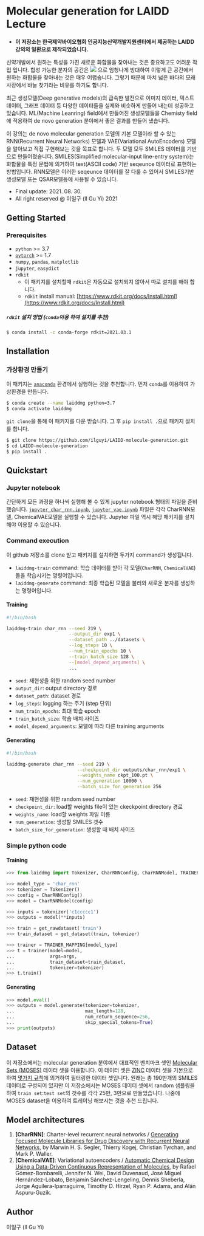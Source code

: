 # Molecular generation for LAIDD Lecture

* **이 저장소는 한국제약바이오협회 인공지능신약개발지원센터에서 제공하는
LAIDD 강의의 일환으로 제작되었습니다.**


신약개발에서 원하는 특성을 가진 새로운 화합물을 찾아내는 것은
중요하고도 어려운 작업 입니다.
합성 가능한 분자의 공간은
<img src="https://render.githubusercontent.com/render/math?math=10^60">
으로 엄청나게 방대하여
이렇게 큰 공간에서 원하는 화합물을 찾아내는 것은 매우 어렵습니다.
그렇기 때문에 마치 넓은 바다의 모래사장에서 바늘 찾기라는 비유를 하기도 합니다.

최근 생성모델(Deep generative models)의 급속한 발전으로
이미지 데이터, 텍스트 데이터, 그래프 데이터 등 다양한 데이터들을
실제와 비슷하게 만들어 내는데 성공하고 있습니다.
ML(Machine Leanring) field에서 만들어진 생성모델들을 Chemisty field에
적용하여 de novo generation 분야에서 좋은 결과를 만들어 냈습니다.

이 강의는 de novo molecular generation 모델의 기본 모델이라 할 수 있는
RNN(Recurrent Neural Networks) 모델과 VAE(Variational AutoEncoders) 모델을
알아보고 직접 구현해보는 것을 목표로 합니다.
두 모델 모두 SMILES 데이터를 기반으로 만들어졌습니다.
SMILES(Simplified molecular-input line-entry system)는 화합물을 특정 문법에 의거하여
text(ASCII code) 기반 seqeunce 데이터로 표현하는 방법입니다.
RNN모델은 이러한 seqeunce 데이터를 잘 다룰 수 있어서 SMILES기반 생성모델
또는 QSAR모델등에 사용될 수 있습니다.

* Final update: 2021. 08. 30.
* All right reserved @ 이일구 (Il Gu Yi) 2021


## Getting Started

### Prerequisites

* `python` >= 3.7
* [`pytorch`](https://pytorch.org) >= 1.7
* `numpy`, `pandas`, `matplotlib`
* `jupyter`, `easydict`
* `rdkit`
  * 이 패키지를 설치할때 `rdkit`은 자동으로 설치되지 않아서 따로 설치를 해야 합니다.
  * `rdkit` install manual: [https://www.rdkit.org/docs/Install.html](https://www.rdkit.org/docs/Install.html)

##### `rdkit` 설치 방법 (`conda`이용 하여 설치를 추천)
```bash
$ conda install -c conda-forge rdkit=2021.03.1
```


## Installation

### 가상환경 만들기

이 패키지는 [`anaconda`](https://anaconda.org/) 환경에서 실행하는 것을 추천합니다.
먼저 `conda`를 이용하여 가상환경을 만듭니다.
```bash
$ conda create --name laiddmg python=3.7
$ conda activate laiddmg
```

`git clone`을 통해 이 패키지를 다운 받습니다.
그 후 `pip install .`으로 패키지 설치를 합니다.
```bash
$ git clone https://github.com/ilguyi/LAIDD-molecule-generation.git
$ cd LAIDD-molecule-generation
$ pip install .
```


## Quickstart

### Jupyter notebook

간단하게 모든 과정을 하나씩 실행해 볼 수 있게
jupyter notebook 형태의 파일을 준비했습니다.
[`jupyter_char_rnn.ipynb`](https://github.com/ilguyi/LAIDD-molecule-generation/blob/main/laiddmg/jupyter_char_rnn.ipynb),
[`jupyter_vae.ipynb`](https://github.com/ilguyi/LAIDD-molecule-generation/blob/main/laiddmg/jupyter_vae.ipynb)
파일은 각각 CharRNN모델, ChemicalVAE모델을 실행할 수 있습니다.
Jupyter 파일 역시 해당 패키지를 설치해야 이용할 수 있습니다.


### Command execution

이 github 저장소를 clone 받고 패키지를 설치하면 두가지 command가 생성됩니다.
* `laiddmg-train` command: 학습 데이터를 받아 각 모델(`CharRNN`, `ChemicalVAE`)들을 학습시키는 명령어입니다.
* `laiddmg-generate` command: 최종 학습된 모델을 불러와 새로운 분자를 생성하는 명령어입니다.

#### Training

```bash
#!/bin/bash

laiddmg-train char_rnn --seed 219 \
                       --output_dir exp1 \
                       --dataset_path ../datasets \
                       --log_steps 10 \
                       --num_train_epochs 10 \
                       --train_batch_size 128 \
                       --[model_depend_arguments] \
                       ...
```

* `seed`: 재현성을 위한 random seed number
* `output_dir`: output directory 경로
* `dataset_path`: dataset 경로
* `log_steps`: logging 하는 주기 (step 단위)
* `num_train_epochs`: 최대 학습 epoch
* `train_batch_size`: 학습 배치 사이즈
* `model_depend_arguments`: 모델에 따라 다른 training arguments

#### Generating

```bash
#!/bin/bash

laiddmg-generate char_rnn --seed 219 \
                          --checkpoint_dir outputs/char_rnn/exp1 \
                          --weights_name ckpt_100.pt \
                          --num_generation 10000 \
                          --batch_size_for_generation 256
```

* `seed`: 재현성을 위한 random seed number
* `checkpoint_dir`: load할 weights file이 있는 ckeckpoint directory 경로
* `weights_name`: load할 weights 파일 이름
* `num_generation`: 생성할 SMILES 갯수
* `batch_size_for_generation`: 생성할 때 배치 사이즈


### Simple python code

#### Training

```python
>>> from laiddmg import Tokenizer, CharRNNConfig, CharRNNModel, TRAINER_MAPPING

>>> model_type = 'char_rnn'
>>> tokenizer = Tokenizer()
>>> config = CharRNNConfig()
>>> model = CharRNNModel(config)

>>> inputs = tokenizer('c1ccccc1')
>>> outputs = model(**inputs)

>>> train = get_rawdataset('train')
>>> train_dataset = get_dataset(train, tokenizer)

>>> trainer = TRAINER_MAPPING[model_type]
>>> t = trainer(model=model,
...             args=args,
...             train_dataset=train_dataset,
...             tokenizer=tokenizer)
>>> t.train()
```

#### Generating

```python
>>> model.eval()
>>> outputs = model.generate(tokenizer=tokenizer,
...                          max_length=128,
...                          num_return_sequence=256,
...                          skip_special_tokens=True)
>>> print(outputs)
```

## Dataset

이 저장소에서는
molecular generation 분야에서 대표적인 벤치마크 셋인
[Molecular Sets (MOSES)](https://github.com/molecularsets/moses)
데이터 셋을 이용합니다.
이 데이터 셋은 [ZINC](https://zinc.docking.org/) 데이터 셋을 기본으로하여
[몇가지 규칙](https://github.com/molecularsets/moses#dataset)에 의거하여 필터링한 데이터 셋입니다.
원래는 총 190만개의 SMILES데이터로 구성되어 있지만
이 저장소에서는 MOSES 데이터 셋에서 random 샘플링을 하여 `train set`:`test set`의 갯수를
각각 25만, 3만으로 만들었습니다.
나중에 MOSES dataset을 이용하여 트레이닝 해보시는 것을 추천 드립니다.


## Model architectures

1. **[CharRNN]**: Charter-level recurrent neural networks / [Generating Focused Molecule Libraries for Drug Discovery with Recurrent Neural Networks](https://pubs.acs.org/doi/10.1021/acscentsci.7b00512), by Marwin H. S. Segler, Thierry Kogej, Christian Tyrchan, and Mark P. Waller.
1. **[ChemicalVAE]**: Variational autoencoders / [Automatic Chemical Design Using a Data-Driven Continuous Representation of Molecules](https://pubs.acs.org/doi/10.1021/acscentsci.7b00572), by Rafael Gómez-Bombarelli, Jennifer N. Wei, David Duvenaud, José Miguel Hernández-Lobato, Benjamín Sánchez-Lengeling, Dennis Sheberla, Jorge Aguilera-Iparraguirre, Timothy D. Hirzel, Ryan P. Adams, and Alán Aspuru-Guzik.


## Author

이일구 (Il Gu Yi)
